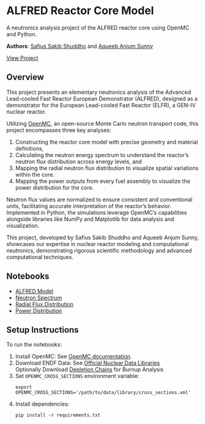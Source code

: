 # ALFRED Reactor Core Model
A neutronics analysis project of the ALFRED reactor core using OpenMC and Python.

**Authors**: [Safius Sakib Shuddho](https://linkedin.com/in/sshuddho) and [Aqueeb Anjum Sunny](https://linkedin.com/in/aqueeb-sunny-509709313)  

[View Project](https://sshuddho.github.io/neutronics-alfred)

## Overview
This project presents an elementary neutronics analysis of the Advanced Lead-cooled Fast Reactor European Demonstrator (ALFRED), designed as a demonstrator for the European Lead-cooled Fast Reactor (ELFR), a GEN-IV nuclear reactor.

Utilizing [OpenMC](https://openmc.org), an open-source Monte Carlo neutron transport code, this project encompasses three key analyses:

1. Constructing the reactor core model with precise geometry and material definitions,
2. Calculating the neutron energy spectrum to understand the reactor’s neutron flux distribution across energy levels, and
3. Mapping the radial neutron flux distribution to visualize spatial variations within the core.
4. Mapping the power outputs from every fuel assembly to visualize the power distribution for the core.

Neutron flux values are normalized to ensure consistent and conventional units, facilitating accurate interpretation of the reactor’s behavior. Implemented in Python, the simulations leverage OpenMC’s capabilities alongside libraries like NumPy and Matplotlib for data analysis and visualization.  

This project, developed by Safius Sakib Shuddho and Aqueeb Anjum Sunny, showcases our expertise in nuclear reactor modeling and computational neutronics, demonstrating rigorous scientific methodology and advanced computational techniques.

## Notebooks
- [ALFRED Model](notebooks/ALFRED-model/ALFRED-model.ipynb)
- [Neutron Spectrum](notebooks/neutron-spectrum/neutron-spectrum.ipynb)
- [Radial Flux Distribution](notebooks/radial-flux/radial-flux.ipynb)
- [Power Distribution](notebooks/power-distribution/power-distribution.ipynb)

## Setup Instructions
To run the notebooks:
1.	Install OpenMC: See [OpenMC documentation](https://docs.openmc.org/en/stable/quickinstall.html).
2.	Download ENDF Data: See [Official Nuclear Data Libraries](https://openmc.org/official-data-libraries/)  
	Optionally Download [Depletion Chains](https://openmc.org/depletion-chains/) for Burnup Analysis
3.	Set `OPENMC_CROSS_SECTIONS` environment variable:
	```command
	export OPENMC_CROSS_SECTIONS='/path/to/data/library/cross_sections.xml'
4.	Install dependencies:
	```command
	pip install -r requirements.txt

